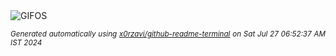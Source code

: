 <div align="justify">
<picture>
    <source media="(prefers-color-scheme: dark)" srcset="https://i.ibb.co/2YYyb35/output-gif.gif">
    <source media="(prefers-color-scheme: light)" srcset="https://i.ibb.co/2YYyb35/output-gif.gif">
    <img alt="GIFOS" src="https://i.ibb.co/2YYyb35/output-gif.gif">
</picture>

<sub><i>Generated automatically using [x0rzavi/github-readme-terminal](https://github.com/x0rzavi/github-readme-terminal) on Sat Jul 27 06:52:37 AM IST 2024</i></sub>

<!-- <details>
<summary>More details</summary>

</details> -->
</div>

<!-- Image deletion URL: https://ibb.co/Nnns427/8f779068d86bad32481472ba4067a8f1 -->